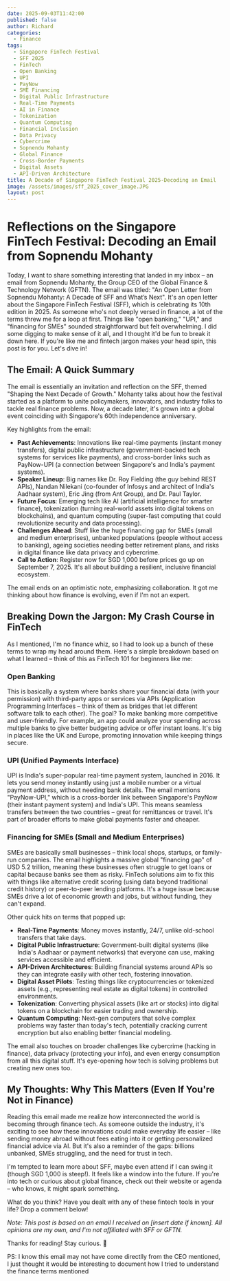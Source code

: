 ```yaml
---
date: 2025-09-03T11:42:00
published: false
author: Richard
categories:
  - Finance
tags:
  - Singapore FinTech Festival
  - SFF 2025
  - FinTech
  - Open Banking
  - UPI
  - PayNow
  - SME Financing
  - Digital Public Infrastructure
  - Real-Time Payments
  - AI in Finance
  - Tokenization
  - Quantum Computing
  - Financial Inclusion
  - Data Privacy
  - Cybercrime
  - Sopnendu Mohanty
  - Global Finance
  - Cross-Border Payments
  - Digital Assets
  - API-Driven Architecture
title: A Decade of Singapore FinTech Festival 2025-Decoding an Email
image: /assets/images/sff_2025_cover_image.JPG
layout: post
---
```

# Reflections on the Singapore FinTech Festival: Decoding an Email from Sopnendu Mohanty

Today, I want to share something interesting that landed in my inbox – an email from Sopnendu Mohanty, the Group CEO of the Global Finance & Technology Network (GFTN). The email was titled: "An Open Letter from Sopnendu Mohanty: A Decade of SFF and What’s Next". It's an open letter about the Singapore FinTech Festival (SFF), which is celebrating its 10th edition in 2025. As someone who's not deeply versed in finance, a lot of the terms threw me for a loop at first. Things like "open banking," "UPI," and "financing for SMEs" sounded straightforward but felt overwhelming. I did some digging to make sense of it all, and I thought it'd be fun to break it down here. If you're like me and fintech jargon makes your head spin, this post is for you. Let's dive in!

## The Email: A Quick Summary

The email is essentially an invitation and reflection on the SFF, themed "Shaping the Next Decade of Growth." Mohanty talks about how the festival started as a platform to unite policymakers, innovators, and industry folks to tackle real finance problems. Now, a decade later, it's grown into a global event coinciding with Singapore's 60th independence anniversary.

Key highlights from the email:

- **Past Achievements**: Innovations like real-time payments (instant money transfers), digital public infrastructure (government-backed tech systems for services like payments), and cross-border links such as PayNow-UPI (a connection between Singapore's and India's payment systems).
- **Speaker Lineup**: Big names like Dr. Roy Fielding (the guy behind REST APIs), Nandan Nilekani (co-founder of Infosys and architect of India's Aadhaar system), Eric Jing (from Ant Group), and Dr. Paul Taylor.
- **Future Focus**: Emerging tech like AI (artificial intelligence for smarter finance), tokenization (turning real-world assets into digital tokens on blockchains), and quantum computing (super-fast computing that could revolutionize security and data processing).
- **Challenges Ahead**: Stuff like the huge financing gap for SMEs (small and medium enterprises), unbanked populations (people without access to banking), ageing societies needing better retirement plans, and risks in digital finance like data privacy and cybercrime.
- **Call to Action**: Register now for SGD 1,000 before prices go up on September 7, 2025. It's all about building a resilient, inclusive financial ecosystem.

The email ends on an optimistic note, emphasizing collaboration. It got me thinking about how finance is evolving, even if I'm not an expert.

## Breaking Down the Jargon: My Crash Course in FinTech

As I mentioned, I'm no finance whiz, so I had to look up a bunch of these terms to wrap my head around them. Here's a simple breakdown based on what I learned – think of this as FinTech 101 for beginners like me:

### Open Banking

This is basically a system where banks share your financial data (with your permission) with third-party apps or services via APIs (Application Programming Interfaces – think of them as bridges that let different software talk to each other). The goal? To make banking more competitive and user-friendly. For example, an app could analyze your spending across multiple banks to give better budgeting advice or offer instant loans. It's big in places like the UK and Europe, promoting innovation while keeping things secure.

### UPI (Unified Payments Interface)

UPI is India's super-popular real-time payment system, launched in 2016. It lets you send money instantly using just a mobile number or a virtual payment address, without needing bank details. The email mentions "PayNow-UPI," which is a cross-border link between Singapore's PayNow (their instant payment system) and India's UPI. This means seamless transfers between the two countries – great for remittances or travel. It's part of broader efforts to make global payments faster and cheaper.

### Financing for SMEs (Small and Medium Enterprises)

SMEs are basically small businesses – think local shops, startups, or family-run companies. The email highlights a massive global "financing gap" of USD 5.2 trillion, meaning these businesses often struggle to get loans or capital because banks see them as risky. FinTech solutions aim to fix this with things like alternative credit scoring (using data beyond traditional credit history) or peer-to-peer lending platforms. It's a huge issue because SMEs drive a lot of economic growth and jobs, but without funding, they can't expand.

Other quick hits on terms that popped up:

- **Real-Time Payments**: Money moves instantly, 24/7, unlike old-school transfers that take days.
- **Digital Public Infrastructure**: Government-built digital systems (like India's Aadhaar or payment networks) that everyone can use, making services accessible and efficient.
- **API-Driven Architectures**: Building financial systems around APIs so they can integrate easily with other tech, fostering innovation.
- **Digital Asset Pilots**: Testing things like cryptocurrencies or tokenized assets (e.g., representing real estate as digital tokens) in controlled environments.
- **Tokenization**: Converting physical assets (like art or stocks) into digital tokens on a blockchain for easier trading and ownership.
- **Quantum Computing**: Next-gen computers that solve complex problems way faster than today's tech, potentially cracking current encryption but also enabling better financial modeling.

The email also touches on broader challenges like cybercrime (hacking in finance), data privacy (protecting your info), and even energy consumption from all this digital stuff. It's eye-opening how tech is solving problems but creating new ones too.

## My Thoughts: Why This Matters (Even If You're Not in Finance)

Reading this email made me realize how interconnected the world is becoming through finance tech. As someone outside the industry, it's exciting to see how these innovations could make everyday life easier – like sending money abroad without fees eating into it or getting personalized financial advice via AI. But it's also a reminder of the gaps: billions unbanked, SMEs struggling, and the need for trust in tech.

I'm tempted to learn more about SFF, maybe even attend if I can swing it (though SGD 1,000 is steep!). It feels like a window into the future. If you're into tech or curious about global finance, check out their website or agenda – who knows, it might spark something.

What do you think? Have you dealt with any of these fintech tools in your life? Drop a comment below!

_Note: This post is based on an email I received on [insert date if known]. All opinions are my own, and I'm not affiliated with SFF or GFTN._ 

Thanks for reading! Stay curious. 🚀

PS: I know this email may not have come directlly from the CEO mentioned, I just thought it would be  interesting to document how I tried to understand the finance terms mentioned
